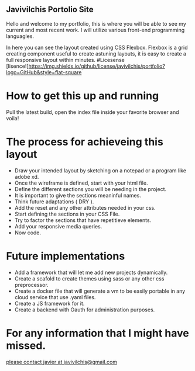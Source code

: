 ## Javivilchis Portolio Site 

Hello and welcome to my portfolio, this is where you will be able to see my current and most recent work. I will utilize various front-end programming languagles.

In here you can see the layout created using CSS Flexbox. Flexbox is a grid creating component useful to create astuning layouts, it is easy to create a full responsive layout within minutes.
#Licesense
[lisence!]https://img.shields.io/github/license/javivilchis/portfolio?logo=GitHub&style=flat-square 
# How to get this up and running

Pull the latest build, open the index file inside your favorite browser and voila!

# The process for achieveing this layout

* Draw your intended layout by sketching on a notepad or a program like adobe xd.
* Once the wireframe is defined, start with your html file.
* Define the different sections you will be needing in the project.
* It is important to give the sections meaninful names.
* Think future adaptations ( DRY ).
* Add the reset and any other attributes needed in your css.
* Start defining the sections in your CSS File.
* Try to factor the sections that have repetitieve elements.
* Add your responsive media queries.
* Now code.

# Future implementations
* Add a framework that will let me add new projects dynamically.
* Create a scafold to create themes using sass or any other css preprocessor.
* Create a docker file that will generate a vm to be easily portable in any cloud service that use .yaml files. 
* Create a JS framework for it.
* Create a backend with Oauth for administration purposes.

# For any information that I might have missed.
[please contact javier at javivilchis@gmail.com](mailto:javivilchis@gmail.com)
